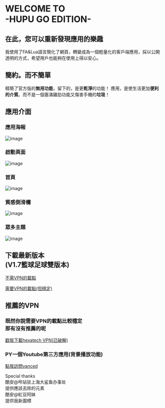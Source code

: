    WELCOME TO<br>-HUPU GO EDITION-
====
## 在此，您可以重新發現應用的樂趣

  我使用了FA&Lua語言簡化了網頁，轉變成為一個輕量化的客戶端應用，採以公開透明的方式，希望用戶也能夠在使用上得以安心。

## 簡約。而不簡單

精簡了官方版的**無用功能**，留下的，是更**乾淨**的功能！
應用，是使生活更加**便利的介質**。而不是一個塞滿雞肋功能又傷害手機的**垃圾**！

## 應用介面

### 應用海報
![image](https://upload.cc/i1/2018/06/26/eLqoUM.jpg)

### 啟動頁面
![image](https://upload.cc/i1/2018/09/14/mhCS0U.png)

### 首頁
![image](https://upload.cc/i1/2018/07/07/iFdpKM.png)

### 質感側滑欄
![image](https://upload.cc/i1/2018/07/07/VGr3fz.png)

### 眾多主題
![image](https://upload.cc/i1/2018/07/07/gtoUuq.png)

## 下載最新版本<br>(V1.7籃球足球雙版本)

[不需VPN的載點](https://share.weiyun.com/5kvgMw1)

[需要VPN的載點(但穩定)](https://drive.google.com/folderview?id=1X7znGl_6pTHSWTgbU-SAVxmcyymd_qce)

## 推薦的VPN

### 既然你說需要VPN的載點比較穩定<br>那有沒有推薦的呢
[戳我下載hexatech VPN(已破解)](https://share.weiyun.com/5ENHixj)

### PY一個Youtube第三方應用(背景播放功能)
[點我訪問vanced](https://goo.gl/i2SCtq)


Special thanks<br>酷安@哔站驻上海大鲨鱼办事处<br>提供應該去除的元素<br>酷安@紅豆阿妹<br>提供我新圖標
 
